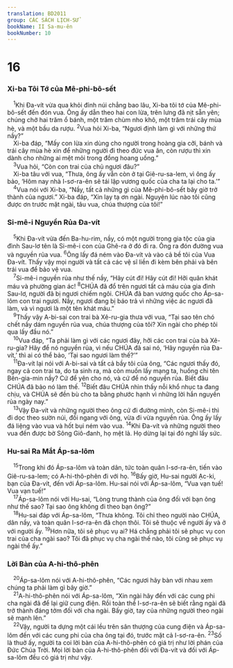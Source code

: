 ```yaml
---
translation: BD2011
group: CÁC SÁCH LỊCH-SỬ
bookName: II Sa-mu-ên 
bookNumber: 10
---
```


<div class="title"><h1>16</h1><h3>Xi-ba Tôi Tớ của Mê-phi-bô-sết</h3></div>
<span class="verse 2sa_16_1"> <sup>1</sup>Khi Ða-vít vừa qua khỏi đỉnh núi chẳng bao lâu, Xi-ba tôi tớ của Mê-phi-bô-sết đến đón vua. Ông ấy dẫn theo hai con lừa, trên lưng đã nịt sẵn yên; chúng chở hai trăm ổ bánh, một trăm chùm nho khô, một trăm trái cây mùa hè, và một bầu da rượu. </span>
<span class="verse 2sa_16_2"><sup>2</sup>Vua hỏi Xi-ba, “Ngươi định làm gì với những thứ nầy?”<br/> Xi-ba đáp, “Mấy con lừa xin dùng cho người trong hoàng gia cỡi, bánh và trái cây mùa hè xin để những người đi theo đức vua ăn, còn rượu thì xin dành cho những ai mệt mỏi trong đồng hoang uống.”<br/></span>
<span class="verse 2sa_16_3"> <sup>3</sup>Vua hỏi, “Còn con trai của chủ ngươi đâu?”<br/> Xi-ba tâu với vua, “Thưa, ông ấy vẫn còn ở tại Giê-ru-sa-lem, vì ông ấy bảo, ‘Hôm nay nhà I-sơ-ra-ên sẽ tái lập vương quốc của cha ta lại cho ta.’”<br/></span>
<span class="verse 2sa_16_4"> <sup>4</sup>Vua nói với Xi-ba, “Nầy, tất cả những gì của Mê-phi-bô-sết bây giờ trở thành của ngươi.” Xi-ba đáp, “Xin lạy tạ ơn ngài. Nguyện lúc nào tôi cũng được ơn trước mặt ngài, tâu vua, chúa thượng của tôi!”<br/></span>
<div class="title"><h3>Si-mê-i Nguyền Rủa Ða-vít</h3></div>
<span class="verse 2sa_16_5"> <sup>5</sup>Khi Ða-vít vừa đến Ba-hu-rim, nầy, có một người trong gia tộc của gia đình Sau-lơ tên là Si-mê-i con của Ghê-ra ở đó đi ra. Ông ra đón đường vua và nguyền rủa vua. </span>
<span class="verse 2sa_16_6"><sup>6</sup>Ông lấy đá ném vào Ða-vít và vào cả bề tôi của Vua Ða-vít. Thấy vậy mọi người và tất cả các vệ sĩ liền đi kèm bên phải và bên trái vua để bảo vệ vua.<br/></span>
<span class="verse 2sa_16_7"> <sup>7</sup>Si-mê-i nguyền rủa như thế nầy, “Hãy cút đi! Hãy cút đi! Hỡi quân khát máu và phường gian ác! </span>
<span class="verse 2sa_16_8"><sup>8</sup>CHÚA đã đổ trên ngươi tất cả máu của gia đình Sau-lơ, người đã bị ngươi chiếm ngôi. CHÚA đã ban vương quốc cho Áp-sa-lôm con trai ngươi. Nầy, ngươi đang bị báo trả vì những việc ác ngươi đã làm, và vì ngươi là một tên khát máu.”<br/></span>
<span class="verse 2sa_16_9"> <sup>9</sup>Thấy vậy A-bi-sai con trai bà Xê-ru-gia thưa với vua, “Tại sao tên chó chết nầy dám nguyền rủa vua, chúa thượng của tôi? Xin ngài cho phép tôi qua lấy đầu nó.”<br/></span>
<span class="verse 2sa_16_10"> <sup>10</sup>Vua đáp, “Ta phải làm gì với các ngươi đây, hỡi các con trai của bà Xê-ru-gia? Hãy để nó nguyền rủa, vì nếu CHÚA đã sai nó, ‘Hãy nguyền rủa Ða-vít,’ thì ai có thể bảo, ‘Tại sao ngươi làm thế?’”<br/></span>
<span class="verse 2sa_16_11"> <sup>11</sup>Ða-vít lại nói với A-bi-sai và tất cả bầy tôi của ông, “Các ngươi thấy đó, ngay cả con trai ta, do ta sinh ra, mà còn muốn lấy mạng ta, huống chi tên Bên-gia-min nầy? Cứ để yên cho nó, và cứ để nó nguyền rủa. Biết đâu CHÚA đã bảo nó làm thế. </span>
<span class="verse 2sa_16_12"><sup>12</sup>Biết đâu CHÚA nhìn thấy nỗi khổ nhục ta đang chịu, và CHÚA sẽ đền bù cho ta bằng phước hạnh vì những lời hắn nguyền rủa ngày nay.”<br/></span>
<span class="verse 2sa_16_13"> <sup>13</sup>Vậy Ða-vít và những người theo ông cứ đi đường mình, còn Si-mê-i thì đi dọc theo sườn núi, đối ngang với ông, vừa đi vừa nguyền rủa. Ông ấy lấy đá liệng vào vua và hốt bụi ném vào vua. </span>
<span class="verse 2sa_16_14"><sup>14</sup>Khi Ða-vít và những người theo vua đến được bờ Sông Giô-đanh, họ mệt lả. Họ dừng lại tại đó nghỉ lấy sức.<br/></span>
<div class="title"><h3>Hu-sai Ra Mắt Áp-sa-lôm</h3></div>
<span class="verse 2sa_16_15"> <sup>15</sup>Trong khi đó Áp-sa-lôm và toàn dân, tức toàn quân I-sơ-ra-ên, tiến vào Giê-ru-sa-lem; có A-hi-thô-phên đi với họ. </span>
<span class="verse 2sa_16_16"><sup>16</sup>Bấy giờ, Hu-sai người Ạc-ki, bạn của Ða-vít, đến với Áp-sa-lôm. Hu-sai nói với Áp-sa-lôm, “Vua vạn tuế! Vua vạn tuế!”<br/></span>
<span class="verse 2sa_16_17"> <sup>17</sup>Áp-sa-lôm nói với Hu-sai, “Lòng trung thành của ông đối với bạn ông như thế sao? Tại sao ông không đi theo bạn ông?”<br/></span>
<span class="verse 2sa_16_18"> <sup>18</sup>Hu-sai đáp với Áp-sa-lôm, “Thưa không. Tôi chỉ theo người nào CHÚA, dân nầy, và toàn quân I-sơ-ra-ên đã chọn thôi. Tôi sẽ thuộc về người ấy và ở với người ấy. </span>
<span class="verse 2sa_16_19"><sup>19</sup>Hơn nữa, tôi sẽ phục vụ ai? Há chẳng phải tôi sẽ phục vụ con trai của cha ngài sao? Tôi đã phục vụ cha ngài thế nào, tôi cũng sẽ phục vụ ngài thể ấy.”<br/></span>
<div class="title"><h3>Lời Bàn của A-hi-thô-phên</h3></div>
<span class="verse 2sa_16_20"> <sup>20</sup>Áp-sa-lôm nói với A-hi-thô-phên, “Các ngươi hãy bàn với nhau xem chúng ta phải làm gì bây giờ.”<br/></span>
<span class="verse 2sa_16_21"> <sup>21</sup>A-hi-thô-phên nói với Áp-sa-lôm, “Xin ngài hãy đến với các cung phi cha ngài đã để lại giữ cung điện. Rồi toàn thể I-sơ-ra-ên sẽ biết rằng ngài đã trở thành đáng tởm đối với cha ngài. Bấy giờ, tay của những người theo ngài sẽ mạnh lên.”<br/></span>
<span class="verse 2sa_16_22"> <sup>22</sup>Vậy, người ta dựng một cái lều trên sân thượng của cung điện và Áp-sa-lôm đến với các cung phi của cha ông tại đó, trước mặt cả I-sơ-ra-ên. </span>
<span class="verse 2sa_16_23"><sup>23</sup>Số là thuở ấy, người ta coi lời bàn của A-hi-thô-phên có giá trị như lời phán của Ðức Chúa Trời. Mọi lời bàn của A-hi-thô-phên đối với Ða-vít và đối với Áp-sa-lôm đều có giá trị như vậy.<br/></span>
